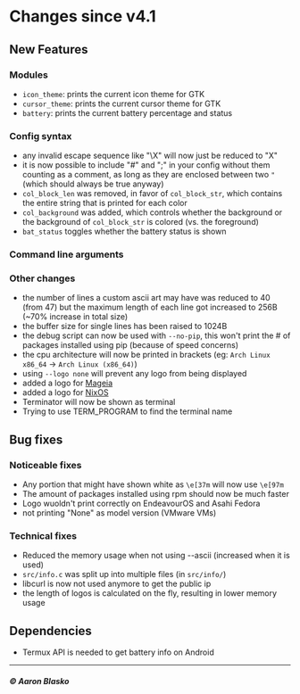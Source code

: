 # Changes since v4.1

## New Features

### Modules
* `icon_theme`: prints the current icon theme for GTK
* `cursor_theme`: prints the current cursor theme for GTK
* `battery`: prints the current battery percentage and status

### Config syntax
* any invalid escape sequence like "\X" will now just be reduced to "X"
* it is now possible to include "#" and ";" in your config without them counting as a comment, as long as they are enclosed between two `"` (which should always be true anyway)
* `col_block_len` was removed, in favor of `col_block_str`, which contains the entire string that is printed for each color
* `col_background` was added, which controls whether the background or the background of `col_block_str` is colored (vs. the foreground)
* `bat_status` toggles whether the battery status is shown

### Command line arguments

### Other changes
* the number of lines a custom ascii art may have was reduced to 40 (from 47) but the maximum length of each line got increased to 256B (~70% increase in total size)
* the buffer size for single lines has been raised to 1024B
* the debug script can now be used with `--no-pip`, this won't print the # of packages installed using pip (because of speed concerns)
* the cpu architecture will now be printed in brackets (eg: `Arch Linux x86_64` -> `Arch Linux (x86_64)`)
* using `--logo none` will prevent any logo from being displayed
* added a logo for [Mageia](https://mageia.org)
* added a logo for [NixOS](https://nixos.org)
* Terminator will now be shown as terminal
* Trying to use TERM_PROGRAM to find the terminal name

## Bug fixes

### Noticeable fixes
* Any portion that might have shown white as `\e[37m` will now use `\e[97m`
* The amount of packages installed using rpm should now be much faster
* Logo wuoldn't print correctly on EndeavourOS and Asahi Fedora
* not printing "None" as model version (VMware VMs)

### Technical fixes
* Reduced the memory usage when not using --ascii (increased when it is used)
* `src/info.c` was split up into multiple files (in `src/info/`)
* libcurl is now not used anymore to get the public ip
* the length of logos is calculated on the fly, resulting in lower memory usage

## Dependencies
* Termux API is needed to get battery info on Android

---

##### © Aaron Blasko
